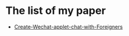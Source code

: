 # The list of my paper
- [Create-Wechat-applet-chat-with-Foreigners](think/Create-Wechat-applet-chat-with-Foreigners.md)